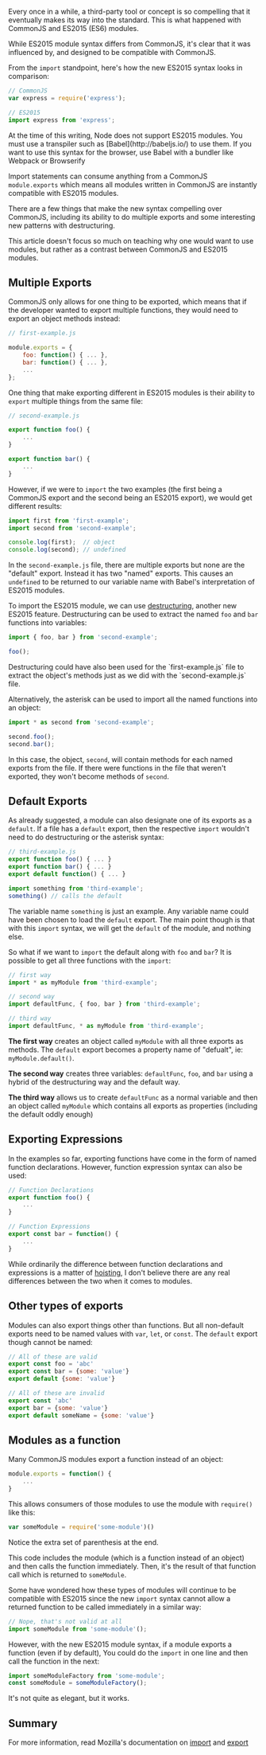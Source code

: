 <p class="intro">Every once in a while, a third-party tool or concept is so compelling that it eventually makes its way into the standard. This is what happened with CommonJS and ES2015 (ES6) modules.</p>

While ES2015 module syntax differs from CommonJS, it's clear that it was influenced by, and designed to be compatible with CommonJS.

From the `import` standpoint, here's how the new ES2015 syntax looks in comparison:

```js
// CommonJS
var express = require('express');

// ES2015
import express from 'express';
```

<p class="footnote">At the time of this writing, Node does not support ES2015 modules. You must use a transpiler such as [Babel](http://babeljs.io/) to use them. If you want to use this syntax for the browser, use Babel with a bundler like Webpack or Browserify</p>

Import statements can consume anything from a CommonJS `module.exports` which means all modules written in CommonJS are instantly compatible with ES2015 modules.

There are a few things that make the new syntax compelling over CommonJS, including its ability to do multiple exports and some interesting new patterns with destructuring.

This article doesn't focus so much on teaching why one would want to use modules, but rather as a contrast between CommonJS and ES2015 modules.


## Multiple Exports

CommonJS only allows for one thing to be exported, which means that if the developer wanted to export multiple functions, they would need to export an object methods instead:

```js
// first-example.js

module.exports = {
    foo: function() { ... },
    bar: function() { ... },
    ...
};
```

One thing that make exporting different in ES2015 modules is their ability to `export` multiple things from the same file:

```js
// second-example.js

export function foo() {
    ...
}

export function bar() {
    ...
}
```

However, if we were to `import` the two examples (the first being a CommonJS export and the second being an ES2015 export), we would get different results:

```js
import first from 'first-example';
import second from 'second-example';

console.log(first);  // object
console.log(second); // undefined
```

In the `second-example.js` file, there are multiple exports but none are the "default" export. Instead it has two "named" exports. This causes an `undefined` to be returned to our variable name with Babel's interpretation of ES2015 modules.

To import the ES2015 module, we can use [destructuring](https://developer.mozilla.org/en-US/docs/Web/JavaScript/Reference/Operators/Destructuring_assignment), another new ES2015 feature. Destructuring can be used to extract the named `foo` and `bar` functions into variables:

```js
import { foo, bar } from 'second-example';

foo();
```

<p class="footnote">
    Destructuring could have also been used for the `first-example.js` file to extract the object's methods just as we did with the `second-example.js` file.
</p>

Alternatively, the asterisk can be used to import all the named functions into an object:

```js
import * as second from 'second-example';

second.foo();
second.bar();
```

In this case, the object, `second`, will contain methods for each named exports from the file. If there were functions in the file that weren't exported, they won't become methods of `second`.


## Default Exports

As already suggested, a module can also designate one of its exports as a `default`. If a file has a `default` export, then the respective `import` wouldn't need to do destructuring or the asterisk syntax:

```js
// third-example.js
export function foo() { ... }
export function bar() { ... }
export default function() { ... }
```

```js
import something from 'third-example';
something() // calls the default
```

The variable name `something` is just an example. Any variable name could have been chosen to load the `default` export. The main point though is that with this `import` syntax, we will get the `default` of the module, and nothing else.

So what if we want to `import` the default along with `foo` and `bar`? It is possible to get all three functions with the `import`:

```js
// first way
import * as myModule from 'third-example';

// second way
import defaultFunc, { foo, bar } from 'third-example';

// third way
import defaultFunc, * as myModule from 'third-example';
```

__The first way__ creates an object called `myModule` with all three exports as methods. The `default` export becomes a property name of "defualt", ie: `myModule.default()`.

__The second way__ creates three variables: `defaultFunc`, `foo`, and `bar` using a hybrid of the destructuring way and the default way.

__The third way__ allows us to create `defaultFunc` as a normal variable and then an object called `myModule` which contains all exports as properties (including the default oddly enough)


## Exporting Expressions

In the examples so far, exporting functions have come in the form of named function declarations. However, function expression syntax can also be used:

```js
// Function Declarations
export function foo() {
    ...
}

// Function Expressions
export const bar = function() {
    ...
}
```

While ordinarily the difference between function declarations and expressions is a matter of [hoisting](http://www.w3schools.com/js/js_hoisting.asp), I don't believe there are any real differences between the two when it comes to modules.


## Other types of exports

Modules can also export things other than functions. But all non-default exports need to be named values with `var`, `let`, or `const`. The `default` export though cannot be named:

```js
// All of these are valid
export const foo = 'abc'
export const bar = {some: 'value'}
export default {some: 'value'}

// All of these are invalid
export const 'abc'
export bar = {some: 'value'}
export default someName = {some: 'value'}
```

## Modules as a function

Many CommonJS modules export a function instead of an object:

```js
module.exports = function() {
    ...
}
```

This allows consumers of those modules to use the module with `require()` like this:

```js
var someModule = require('some-module')()
```

<p class="footnote">Notice the extra set of parenthesis at the end.</p>

This code includes the module (which is a function instead of an object) and then calls the function immediately. Then, it's the result of that function call which is returned to `someModule`.

Some have wondered how these types of modules will continue to be compatible with ES2015 since the new `import` syntax cannot allow a returned function to be called immediately in a similar way:

```js
// Nope, that's not valid at all
import someModule from 'some-module'();
```

However, with the new ES2015 module syntax, if a module exports a function (even if by default), You could do the `import` in one line and then call the function in the next:

```js
import someModuleFactory from 'some-module';
const someModule = someModuleFactory();
```

It's not quite as elegant, but it works.

## Summary

For more information, read Mozilla's documentation on [import](https://developer.mozilla.org/en-US/docs/Web/JavaScript/Reference/Statements/import) and [export](https://developer.mozilla.org/en-US/docs/Web/JavaScript/Reference/Statements/export)